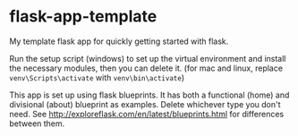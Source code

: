 # flask-app-template
My template flask app for quickly getting started with flask.

Run the setup script (windows) to set up the virtual environment and install the necessary modules, then you can delete it. 
(for mac and linux, replace `venv\Scripts\activate` with `venv\bin\activate`)

This app is set up using flask blueprints.
It has both a functional (home) and divisional (about) blueprint as examples. 
Delete whichever type you don't need.
See http://exploreflask.com/en/latest/blueprints.html for differences between them.
